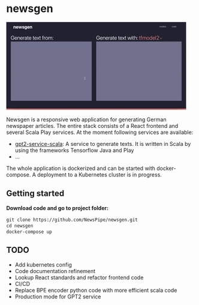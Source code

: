 # newsgen

![](.github/imgs/dashboard.gif)

Newsgen is a responsive web application for generating German newspaper articles. The entire stack consists of a React frontend and several Scala Play services. At the moment following services are available:
- [gpt2-service-scala](https://github.com/NewsPipe/gpt2-service-scala): A service to generate texts. It is written in Scala by using the frameworks Tensorflow Java and Play
- ...

The whole application is dockerized and can be started with docker-compose. A deployment to a Kubernetes cluster is in progress.

## Getting started
**Download code and go to project folder:**
```
git clone https://github.com/NewsPipe/newsgen.git
cd newsgen
docker-compose up
```


## TODO
- Add kubernetes config
- Code documentation refinement 
- Lookup React standards and refactor frontend code
- CI/CD
- Replace BPE encoder python code with more efficient scala code
- Production mode for GPT2 service
